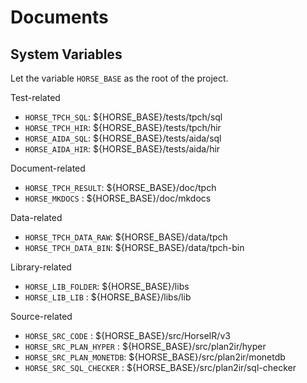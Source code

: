 # Documents

## System Variables

Let the variable `HORSE_BASE` as the root of the project.

Test-related

- `HORSE_TPCH_SQL`: ${HORSE_BASE}/tests/tpch/sql
- `HORSE_TPCH_HIR`: ${HORSE_BASE}/tests/tpch/hir
- `HORSE_AIDA_SQL`: ${HORSE_BASE}/tests/aida/sql
- `HORSE_AIDA_HIR`: ${HORSE_BASE}/tests/aida/hir

Document-related

- `HORSE_TPCH_RESULT`: ${HORSE_BASE}/doc/tpch
- `HORSE_MKDOCS`     : ${HORSE_BASE}/doc/mkdocs

Data-related

- `HORSE_TPCH_DATA_RAW`: ${HORSE_BASE}/data/tpch
- `HORSE_TPCH_DATA_BIN`: ${HORSE_BASE}/data/tpch-bin

Library-related

- `HORSE_LIB_FOLDER`: ${HORSE_BASE}/libs
- `HORSE_LIB_LIB`   : ${HORSE_BASE}/libs/lib

Source-related

- `HORSE_SRC_CODE`        : ${HORSE_BASE}/src/HorseIR/v3
- `HORSE_SRC_PLAN_HYPER`  : ${HORSE_BASE}/src/plan2ir/hyper
- `HORSE_SRC_PLAN_MONETDB`: ${HORSE_BASE}/src/plan2ir/monetdb
- `HORSE_SRC_SQL_CHECKER` : ${HORSE_BASE}/src/plan2ir/sql-checker


